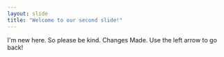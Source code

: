 ```yaml
---
layout: slide
title: "Welcome to our second slide!"
---
```

I'm new here. So please be kind. Changes Made.
Use the left arrow to go back!
